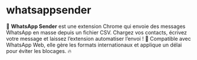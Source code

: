 # whatsappsender
🚀 **WhatsApp Sender** est une extension Chrome qui envoie des messages WhatsApp en masse depuis un fichier CSV. Chargez vos contacts, écrivez votre message et laissez l’extension automatiser l’envoi ! 📩 Compatible avec WhatsApp Web, elle gère les formats internationaux et applique un délai pour éviter les blocages. 🔥

